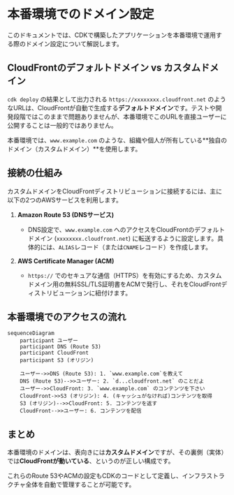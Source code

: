 # 本番環境でのドメイン設定

このドキュメントでは、CDKで構築したアプリケーションを本番環境で運用する際のドメイン設定について解説します。

## CloudFrontのデフォルトドメイン vs カスタムドメイン

`cdk deploy` の結果として出力される `https://xxxxxxxx.cloudfront.net` のようなURLは、CloudFrontが自動で生成する**デフォルトドメイン**です。テストや開発段階ではこのままで問題ありませんが、本番環境でこのURLを直接ユーザーに公開することは一般的ではありません。

本番環境では、`www.example.com` のような、組織や個人が所有している**独自のドメイン（カスタムドメイン）**を使用します。

## 接続の仕組み

カスタムドメインをCloudFrontディストリビューションに接続するには、主に以下の2つのAWSサービスを利用します。

1.  **Amazon Route 53 (DNSサービス)**
    *   DNS設定で、`www.example.com` へのアクセスをCloudFrontのデフォルトドメイン (`xxxxxxxx.cloudfront.net`) に転送するように設定します。具体的には、`ALIAS`レコード（または`CNAME`レコード）を作成します。

2.  **AWS Certificate Manager (ACM)**
    *   `https://` でのセキュアな通信（HTTPS）を有効にするため、カスタムドメイン用の無料SSL/TLS証明書をACMで発行し、それをCloudFrontディストリビューションに紐付けます。

## 本番環境でのアクセスの流れ

```mermaid
sequenceDiagram
    participant ユーザー
    participant DNS (Route 53)
    participant CloudFront
    participant S3 (オリジン)

    ユーザー->>DNS (Route 53): 1. `www.example.com`を教えて
    DNS (Route 53)-->>ユーザー: 2. `d...cloudfront.net` のことだよ
    ユーザー->>CloudFront: 3. `www.example.com` のコンテンツを下さい
    CloudFront->>S3 (オリジン): 4. (キャッシュがなければ)コンテンツを取得
    S3 (オリジン)-->>CloudFront: 5. コンテンツを返す
    CloudFront-->>ユーザー: 6. コンテンツを配信
```

## まとめ

本番環境のドメインは、表向きには**カスタムドメイン**ですが、その裏側（実体）では**CloudFrontが動いている**、というのが正しい構成です。

これらのRoute 53やACMの設定もCDKのコードとして定義し、インフラストラクチャ全体を自動で管理することが可能です。
